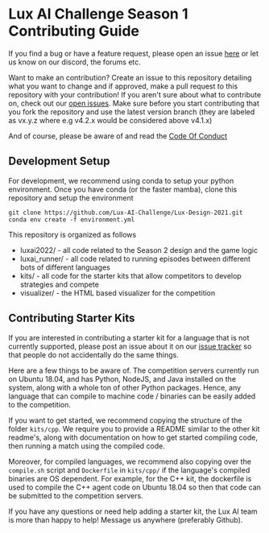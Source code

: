 # Lux AI Challenge Season 1 Contributing Guide

If you find a bug or have a feature request, please open an issue [here](https://github.com/Lux-AI-Challenge/Lux-Design-2021/issues) or let us know on our discord, the forums etc.

Want to make an contribution? Create an issue to this repository detailing what you want to change and if approved, make a pull request to this repository with your contribution! If you aren't sure about what to contribute on, check out our [open issues](https://github.com/Lux-AI-Challenge/Lux-Design-2021/issues). Make sure before you start contributing that you fork the repository and use the latest version branch (they are labeled as vx.y.z where e.g v4.2.x would be considered above v4.1.x)

And of course, please be aware of and read the [Code Of Conduct](https://github.com/Lux-AI-Challenge/Lux-Design-2021/blob/master/CODE_OF_CONDUCT.md)

## Development Setup

For development, we recommend using conda to setup your python environment. Once you have conda (or the faster mamba), clone this repository and setup the environment

```
git clone https://github.com/Lux-AI-Challenge/Lux-Design-2021.git
conda env create -f environment.yml
```

This repository is organized as follows

- luxai2022/ - all code related to the Season 2 design and the game logic
- luxai_runner/ - all code related to running episodes between different bots of different languages
- kits/ - all code for the starter kits that allow competitors to develop strategies and compete
- visualizer/ - the HTML based visualizer for the competition

## Contributing Starter Kits

If you are interested in contributing a starter kit for a language that is not currently supported, please post an issue about it on our [issue tracker](https://github.com/Lux-AI-Challenge/Lux-Design-2022/issues) so that people do not accidentally do the same things.

Here are a few things to be aware of. The competition servers currently run on Ubuntu 18.04, and has Python, NodeJS, and Java installed on the system, along with a whole ton of other Python packages. Hence, any language that can compile to machine code / binaries can be easily added to the competition.

If you want to get started, we recommend copying the structure of the folder `kits/cpp`. We require you to provide a README similar to the other kit readme's, along with documentation on how to get started compiling code, then running a match using the compiled code. 

Moreover, for compiled languages, we recommend also copying over the `compile.sh` script and `Dockerfile` in `kits/cpp/` if the language's compiled binaries are OS dependent. For example, for the C++ kit, the dockerfile is used to compile the C++ agent code on Ubuntu 18.04 so then that code can be submitted to the competition servers.

If you have any questions or need help adding a starter kit, the Lux AI team is more than happy to help! Message us anywhere (preferably Github).
